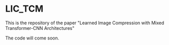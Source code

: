 # LIC_TCM

This is the repository of the paper "Learned Image Compression with Mixed Transformer-CNN Architectures"

The code will come soon.